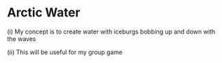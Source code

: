 # Arctic Water

(i) My concept is to create water with iceburgs bobbing up and down with the waves

(ii) This will be useful for my group game
